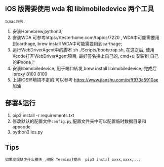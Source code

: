 ## iOS 版需要使用 wda 和 libimobiledevice 两个工具
	以mac为例:
1. 安装Homebrew,python3, 
2. 安装WDA 可参考https://testerhome.com/topics/7220 ,  WDA中可能需要用到carthage, brew install WDA中可能需要用到carthage;
3. 运行WebDriverAgent中的脚本 sh ./Scripts/bootstrap.sh, 在这之后, 使用Xcode打开WebDriverAgent项目, 最好签名换上自己的, cmd+u 安装到 自己的iPhone上
4. 安装libimobiledevice, 用于端口转发,brew install libimobiledevice,  完成后 iproxy 8100 8100
5. 上述iOS环境搞不定的 可以参考 https://www.jianshu.com/p/ff973a5910ae    加油


## 部署&运行
1. pip3 install -r requirements.txt
2. 修改默认的配置文件`config.py`,配置文件夹中可以配置临时数据目录和appcode
3. python3 ios.py 

## Tips
	如果发现缺少什么模块 ,根据 Terminal提示  pip3 instal xxxx,xxxx,...




